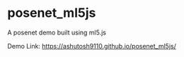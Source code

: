 # posenet_ml5js
A posenet demo built using ml5.js 

Demo Link: https://ashutosh9110.github.io/posenet_ml5js/


